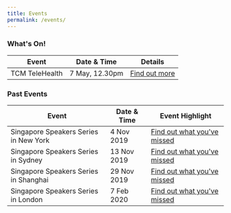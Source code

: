 ```yaml
---
title: Events
permalink: /events/
---
```


### What's On!

| Event  | Date & Time | Details |
|---|---|---|
| TCM TeleHealth  | 7 May, 12.30pm  |  [Find out more](/events/may2020-tcmtelehealth.md) |

### Past Events

| Event  | Date & Time | Event Highlight |
|---|---|---|
| Singapore Speakers Series in New York | 4 Nov 2019 | [Find out what you've missed](/events/nov2019-sssny.md) |
| Singapore Speakers Series in Sydney  | 13 Nov 2019 | [Find out what you've missed](/events/nov2019-ssssyd.md) |
| Singapore Speakers Series in Shanghai | 29 Nov 2019 | [Find out what you've missed](/events/nov2019-ssssh.md) |
| Singapore Speakers Series in London  | 7 Feb 2020 | [Find out what you've missed](/events/ssslondon-feb2020/) |
